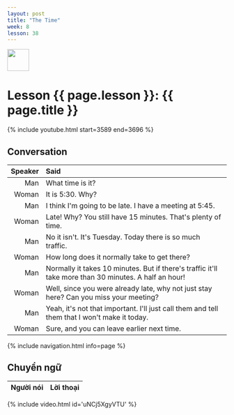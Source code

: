 ```yaml
---
layout: post
title: "The Time"
week: 8
lesson: 38
---
```


<a href="/"><img src="/assets/logo.svg" width="50"></a>

# Lesson {{ page.lesson }}: {{ page.title }}

{% include youtube.html start=3589 end=3696 %}

## Conversation

Speaker | Said
---: | :---
Man | What time is it?
Woman |  It is 5:30. Why?
Man | I think I'm going to be late. I have a meeting at 5:45.
Woman | Late! Why?  You still have 15 minutes. That's plenty of time.
Man | No it isn't. It's Tuesday. Today there is so much traffic.
Woman | How long does it normally take to get there?
Man | Normally it takes 10 minutes. But if there's traffic it'll take more than 30 minutes. A half an hour!
Woman | Well, since you were already late, why not just stay here? Can you miss your meeting?
Man | Yeah, it's not that important. I'll just call them and tell them that I won't make it today.
Woman | Sure, and you can leave earlier next time.

{% include navigation.html info=page %}

## Chuyển ngữ

Người nói | Lời thoại
---: | :---

{% include video.html id='uNCj5XgyVTU' %}
